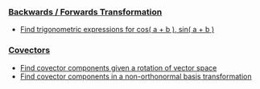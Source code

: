 ### [Backwards / Forwards Transformation ](https://github.com/javierdejuan/Machine-Learning-Deep-Learning-Python-Scala/blob/master/HSL%20Metric%20Tensor.pdf)
- [Find trigonometric expressions for cos( a + b ), sin( a + b )](google.com) 

### [Covectors ](https://github.com/javierdejuan/Machine-Learning-Deep-Learning-Python-Scala/blob/master/differential_geometry/geodesics.md)
- [Find covector components given a rotation of vector space](google.com)
- [Find covector components in a non-orthonormal basis transformation](google.com)


